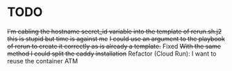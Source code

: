 # TODO

~~I'm cabling the hostname secret_id variable into the template of rerun.sh.j2~~
~~this is stupid but time is against me~~
~~I could use an argument to the playbook of rerun to create it correctly as is already a template.~~ Fixed
~~With the same method I could split the caddy installation~~
Refactor (Cloud Run): I want to reuse the container ATM